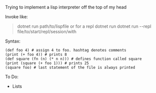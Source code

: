 Trying to implement a lisp interpreter off the top of my head

Invoke like:
> dotnet run path/to/lispfile
or for a repl
> dotnet run 
> dotnet run --repl file/to/start/repl/session/with

Syntax:
```
(def foo 4) # assign 4 to foo. hashtag denotes comments
(print (+ foo 4)) # prints 8
(def square (fn (n) (* n n))) # defines function called square
(print (square (+ foo 1))) # prints 25
(square foo) # last statement of the file is always printed
```

To Do:
   - Lists